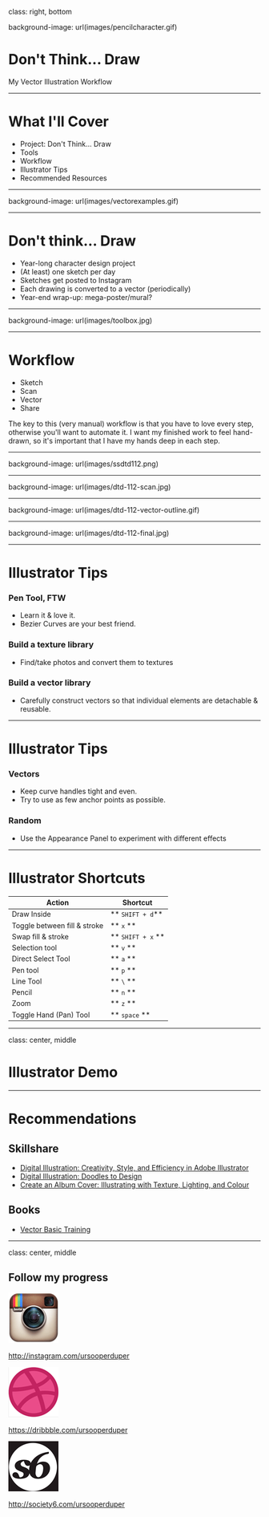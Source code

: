 class: right, bottom

background-image: url(images/pencilcharacter.gif)

# Don't Think... Draw

My Vector Illustration Workflow

---

# What I'll Cover

* Project: Don't Think... Draw
* Tools
* Workflow
* Illustrator Tips
* Recommended Resources

---

background-image: url(images/vectorexamples.gif)

---

# Don't think... Draw

* Year-long character design project
* (At least) one sketch per day
* Sketches get posted to Instagram
* Each drawing is converted to a vector (periodically)
* Year-end wrap-up: mega-poster/mural?

---

background-image: url(images/toolbox.jpg)

---

# Workflow

* Sketch
* Scan
* Vector
* Share

The key to this (very manual) workflow is that you have to love every step, otherwise you'll want to automate it. I want my finished work to feel hand-drawn, so it's important that I have my hands deep in each step.

---

background-image: url(images/ssdtd112.png)

---

background-image: url(images/dtd-112-scan.jpg)

---

background-image: url(images/dtd-112-vector-outline.gif)

---

background-image: url(images/dtd-112-final.jpg)

---

# Illustrator Tips

### Pen Tool, FTW

* Learn it & love it.
* Bezier Curves are your best friend.

### Build a texture library

* Find/take photos and convert them to textures

### Build a vector library

* Carefully construct vectors so that individual elements are detachable & reusable.

---

# Illustrator Tips

### Vectors

* Keep curve handles tight and even.
* Try to use as few anchor points as possible.

### Random

* Use the Appearance Panel to experiment with different effects

---

# Illustrator Shortcuts

| Action                          | Shortcut            |
|---------------------------------|---------------------|
| Draw Inside                     | ** `SHIFT + d`**    |
| Toggle between fill & stroke    | ** `x` **           |
| Swap fill & stroke              | ** `SHIFT + x` **   |
| Selection tool                  | ** `v` **           |
| Direct Select Tool              | ** `a` **           |
| Pen tool                        | ** `p` **           |
| Line Tool                       | ** `\` **           |
| Pencil                          | ** `n` **           |
| Zoom                            | ** `z` **           |
| Toggle Hand (Pan) Tool          | ** `space` **       |

---

class: center, middle

# Illustrator Demo

---

# Recommendations

## Skillshare

* [Digital Illustration: Creativity, Style, and Efficiency in Adobe Illustrator](http://www.skillshare.com/classes/design/Digital-Illustration-Creativity-Style-and-Efficiency-in-Adobe-Illustrator/2057384082)
* [Digital Illustration: Doodles to Design](http://www.skillshare.com/classes/design/Digital-Illustration-Doodles-to-Designs/1687190031)
* [Create an Album Cover: Illustrating with Texture, Lighting, and Colour](http://www.skillshare.com/classes/design/Create-an-Album-Cover-Illustrating-with-Texture-Lighting-and-Colour/5014983)

## Books
* [Vector Basic Training](http://www.amazon.com/Vector-Basic-Training-Systematic-Precision/dp/0321749596)

---
class: center, middle

## Follow my progress

![Instagram](images/logo-instagram.gif)

http://instagram.com/ursooperduper

![Dribble](images/logo-dribbble.gif)

https://dribbble.com/ursooperduper

![Society6](images/logo-society6.gif)

http://society6.com/ursooperduper
